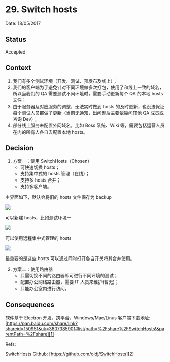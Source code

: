 # 29. Switch hosts

Date: 18/05/2017

## Status

Accepted

## Context

1. 我们有多个测试环境（开发、测试、预发布及线上）；
2. 我们的客户端为了避免针对不同环境做多次打包，使用了和线上一致的域名，所以当我们的 QA 需要测试不同环境时，需要手动更新每个 QA 的本地 hosts 文件；
3. 由于服务器及对应服务的调整，无法实时做到 hosts 的及时更新，也没法保证每个测试人员都做了更新（当前无通知，出问题后主要依靠问其他 QA 成员或咨询 Dev）；
4. 部分线上服务未配置外网域名，比如 Boss 系统、Wiki 等，需要包括运营人员在内的所有人各自去配置本地 hosts。

## Decision

1. 方案一：使用 SwitchHosts（Chosen）
	* 可快速切换 hosts；
	* 支持集中式的 hosts 管理（在线）；
	* 支持多 hosts 合并；
	* 支持多客户端。

主界面如下，默认会将旧的 hosts 文件保存为 backup

![][image-1]

可以新建 hosts，比如测试环境一

![][image-2]

可以使用远程集中式管理的 hosts

![][image-3]

最重要的是这些 hosts 可以通过同时打开各自开关将其合并使用。

2. 方案二：使用路由器
	* 只需切换不同的路由器即可进行不同环境的测试；
	* 配置办公网络路由器，需要 IT 人员来维护(暂无)；
	* 只能办公室内进行访问。

## Consequences

软件基于 Electron 开发，跨平台，Windows/Mac/Linus 客户端下载地址: [https://pan.baidu.com/share/link?shareid=150951&uk=3607385901#list/path=%2Fshare%2FSwitchHosts!&parentPath=%2Fshare][1]

Refs:

SwitchHosts Github: [https://github.com/oldj/SwitchHosts][2]

[1]:	https://pan.baidu.com/share/link?shareid=150951&uk=3607385901#list/path=/share/SwitchHosts!&parentPath=/share
[2]:	https://github.com/oldj/SwitchHosts

[image-1]:	files/switchhosts.png
[image-2]:	files/switchhosts2.png
[image-3]:	files/remote-hosts.png